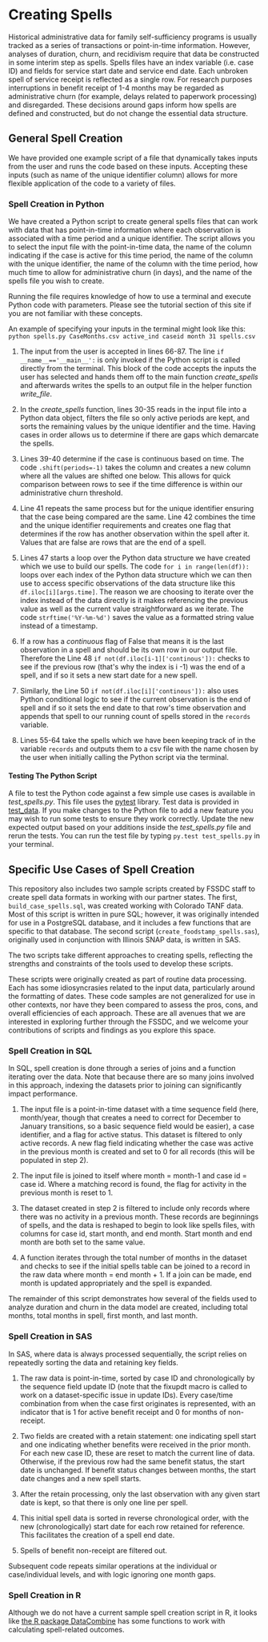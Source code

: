 # Creating Spells
Historical administrative data for family self-sufficiency programs is usually tracked as a series of transactions or point-in-time information.
However, analyses of duration, churn, and recidivism require that data be constructed in some interim step as spells. Spells files have an index variable
(i.e. case ID) and fields for service start date and service end date. Each unbroken spell of service receipt is reflected as a single row. For research
purposes interruptions in benefit receipt of 1-4 months may be regarded as administrative churn (for example, delays related to paperwork processing) and
disregarded. These decisions around gaps inform how spells are defined and constructed, but do not change the essential data structure.

## General Spell Creation
We have provided one example script of a file that dynamically takes inputs from the user and runs the code based on these inputs. Accepting these inputs (such as name of the unique identifier column) allows for more flexible application of the code to a variety of files.

### Spell Creation in Python
We have created a Python script to create general spells files that can work with data that has point-in-time information where each observation is associated with a time period and a unique identifier. The script allows you to select the input file with the point-in-time data, the name of the column indicating if the case is active for this time period, the name of the column with the unique identifier, the name of the column with the time period, how much time to allow for administrative churn (in days), and the name of the spells file you wish to create.

Running the file requires knowledge of how to use a terminal and execute Python code with parameters. Please see the tutorial section of this site if you are not familiar with these concepts.

An example of specifying your inputs in the terminal might look like this: `python spells.py CaseMonths.csv active_ind caseid month 31 spells.csv`

1. The input from the user is accepted in lines 66-87. The line `if __name__=='__main__':` is only invoked if the Python script is called directly from the terminal. This block of the code accepts the inputs the user has selected and hands them off to the main function *create_spells* and afterwards writes the spells to an output file in the helper function *write_file*.

2. In the *create_spells* function, lines 30-35 reads in the input file into a Python data object, filters the file so only active periods are kept, and sorts the remaining values by the unique identifier and the time. Having cases in order allows us to determine if there are gaps which demarcate the spells.

3. Lines 39-40 determine if the case is continuous based on time. The code `.shift(periods=-1)` takes the column and creates a new column where all the values are shifted one below. This allows for quick comparison between rows to see if the time difference is within our administrative churn threshold.

4. Line 41 repeats the same process but for the unique identifier ensuring that the case being compared are the same. Line 42 combines the time and the unique identifier requirements and creates one flag that determines if the row has another observation within the spell after it. Values that are false are rows that are the end of a spell.

5. Lines 47 starts a loop over the Python data structure we have created which we use to build our spells. The code `for i in range(len(df)):` loops over each index of the Python data structure which we can then use to access specific observations of the data structure like this `df.iloc[i][args.time]`. The reason we are choosing to iterate over the index instead of the data directly is it makes referencing the previous value as well as the current value straightforward as we iterate. The code `strftime('%Y-%m-%d')` saves the value as a formatted string value instead of a timestamp.

6. If a row has a *continuous* flag of False that means it is the last observation in a spell and should be its own row in our output file. Therefore the Line 48 `if not(df.iloc[i-1]['continous']):` checks to see if the previous row (that's why the index is i -1) was the end of a spell, and if so it sets a new start date for a new spell.

7. Similarly, the Line 50  `if not(df.iloc[i]['continous']):` also uses Python conditional logic to see if the current observation is the end of spell and if so it sets the end date to that row's time observation and appends that spell to our running count of spells stored in the `records` variable.

8. Lines 55-64 take the spells which we have been keeping track of in the variable `records` and outputs them to a csv file with the name chosen by the user when initially calling the Python script via the terminal.

#### Testing The Python Script
A file to test the Python code against a few simple use cases is available in *test_spells.py*. This file uses the [pytest](https://docs.pytest.org/en/latest/) library. Test data is provided in  [test_data](https://github.com/chapinhall/FSSDC/tree/master/create_spells/test_data). If you make changes to the Python file to add a new feature you may wish to run some tests to ensure they work correctly. Update the new expected output based on your additions inside the *test_spells.py* file and rerun the tests. You can run the test file by typing `py.test test_spells.py` in your terminal.

## Specific Use Cases of Spell Creation
This repository also includes two sample scripts created by FSSDC staff to create spell data formats in working with our partner states.  The first, `build_case_spells.sql`,
was created working with Colorado TANF data. Most of this script is written in pure SQL; however, it was originally intended for use in a PostgreSQL database,
and it includes a few functions that are specific to that database. The second script (`create_foodstamp_spells.sas`), originally used in conjunction with Illinois
SNAP data, is written in SAS.

The two scripts take different approaches to creating spells, reflecting the strengths and constraints of the tools used to develop these scripts.

These scripts were originally created as part of routine data processing. Each has some idiosyncrasies related to the input data, particularly around the formatting of dates.
These code samples are not generalized for use in other contexts, nor have they been compared to assess the pros, cons, and overall efficiencies of each approach. These
are all avenues that we are interested in exploring further through the FSSDC, and we welcome your contributions of scripts and findings as you explore this space.


### Spell Creation in SQL
In SQL, spell creation is done through a series of joins and a function iterating over the data.  Note that because there are so many joins involved in this
approach, indexing the datasets prior to joining can significantly impact performance.

1. The input file is a point-in-time dataset with a time sequence field (here, month/year, though that creates a need to correct for December to January transitions,
so a basic sequence field would be easier), a case identifier, and a flag for active status.  This dataset is filtered to only active records.  A new flag field
indicating whether the case was active in the previous month is created and set to 0 for all records (this will be populated in step 2).

2. The input file is joined to itself where month = month-1 and case id = case id.  Where a matching record is found, the flag for activity in the previous month is reset
to 1.

3. The dataset created in step 2 is filtered to include only records where there was no activity in a previous month.  These records are beginnings of spells, and the data
is reshaped to begin to look like spells files, with columns for case id, start month, and end month.  Start month and end month are both set to the same value.

4. A function iterates through the total number of months in the dataset and checks to see if the initial spells table can be joined to a record in the raw data where
month = end month + 1.  If a join can be made, end month is updated appropriately and the spell is expanded.

The remainder of this script demonstrates how several of the fields used to analyze duration and churn in the data model are created, including total months,
total months in spell, first month, and last month.

### Spell Creation in SAS

In SAS, where data is always processed sequentially, the script relies on repeatedly sorting the data and retaining key fields.

1. The raw data is point-in-time, sorted by case ID and chronologically by the sequence field update ID (note that the fixupdt macro is called to work on a dataset-specific
issue in update IDs). Every case/time combination from when the case first originates is represented, with an indicator that is 1 for active benefit receipt and 0 for months
of non-receipt.

2. Two fields are created with a retain statement: one indicating spell start and one indicating whether benefits were received in the prior month.  For each new case ID, these
are reset to match the current line of data. Otherwise, if the previous row had the same benefit status, the start date is unchanged. If benefit status changes between months,
the start date changes and a new spell starts.

3. After the retain processing, only the last observation with any given start date is kept, so that there is only one line per spell.

4. This initial spell data is sorted in reverse chronological order, with the new (chronologically) start date for each row retained for reference. This facilitates the creation
of a spell end date.

5. Spells of benefit non-receipt are filtered out.

Subsequent code repeats similar operations at the individual or case/individual levels, and with logic ignoring one month gaps.


### Spell Creation in R

Although we do not have a current sample spell creation script in R, it looks like [the R package DataCombine](https://cran.r-project.org/web/packages/DataCombine/DataCombine.pdf) has some
functions to work with calculating spell-related outcomes.
